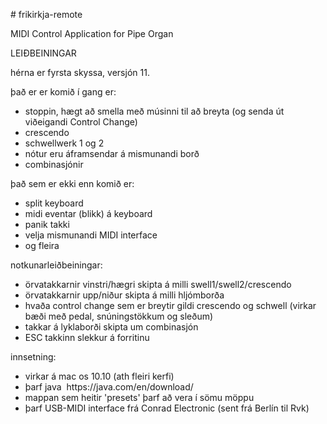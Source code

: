 <body class="c5"><p class="c2"><span class="c0"># frikirkja-remote</span></p><p class="c2"><span class="c0">MIDI Control Application for Pipe Organ</span></p><p class="c2 c4"><span class="c0"></span></p><p class="c2 c4"><span class="c0"></span></p><p class="c2"><span class="c0">LEI&ETH;BEININGAR</span></p><p class="c2 c4"><span class="c0"></span></p><p class="c2 c4"><span class="c0"></span></p><p class="c2"><span class="c0">h&eacute;rna er fyrsta skyssa, versj&oacute;n 11.</span></p><p class="c2"><span class="c0">&thorn;a&eth; er er komi&eth; &iacute; gang er:</span></p><ul class="c3 lst-kix_wa82o1g9odig-0 start"><li class="c1"><span class="c0">stoppin, h&aelig;gt a&eth; smella me&eth; m&uacute;sinni til a&eth; breyta (og senda &uacute;t vi&eth;eigandi Control Change)</span></li><li class="c1"><span class="c0">crescendo</span></li><li class="c1"><span class="c0">schwellwerk 1 og 2</span></li><li class="c1"><span class="c0">n&oacute;tur eru &aacute;framsendar &aacute; mismunandi bor&eth;</span></li><li class="c1"><span class="c0">combinasj&oacute;nir</span></li></ul><p class="c2"><span class="c0">&thorn;a&eth; sem er ekki enn komi&eth; er:</span></p><ul class="c3 lst-kix_ahh1dsfjn2ms-0 start"><li class="c1"><span class="c0">split keyboard</span></li><li class="c1"><span class="c0">midi eventar (blikk) &aacute; keyboard</span></li><li class="c1"><span class="c0">panik takki</span></li><li class="c1"><span class="c0">velja mismunandi MIDI interface</span></li><li class="c1"><span class="c0">og fleira</span></li></ul><p class="c2"><span class="c0">notkunarlei&eth;beiningar:</span></p><ul class="c3 lst-kix_ul0cj2neo1hq-0 start"><li class="c1"><span class="c0">&ouml;rvatakkarnir vinstri/h&aelig;gri skipta &aacute; milli swell1/swell2/crescendo</span></li><li class="c1"><span class="c0">&ouml;rvatakkarnir upp/ni&eth;ur skipta &aacute; milli hlj&oacute;mbor&eth;a</span></li><li class="c1"><span class="c0">hva&eth;a control change sem er breytir gildi crescendo og schwell (virkar b&aelig;&eth;i me&eth; pedal, sn&uacute;ningst&ouml;kkum og sle&eth;um)</span></li><li class="c1"><span class="c0">takkar &aacute; lyklabor&eth;i skipta um combinasj&oacute;n</span></li><li class="c1"><span class="c0">ESC takkinn slekkur &aacute; forritinu</span></li></ul><p class="c2"><span class="c0">innsetning:</span></p><ul class="c3 lst-kix_p2v1vfcxo2pw-0 start"><li class="c1"><span class="c0">virkar &aacute; mac os 10.10 (ath fleiri kerfi)</span></li><li class="c1"><span class="c0">&thorn;arf java &nbsp;https://java.com/en/download/</span></li><li class="c1"><span class="c0">mappan sem heitir &#39;presets&#39; &thorn;arf a&eth; vera &iacute; s&ouml;mu m&ouml;ppu</span></li><li class="c1"><span class="c0">&thorn;arf USB-MIDI interface fr&aacute; Conrad Electronic (sent fr&aacute; Berl&iacute;n til Rvk)</span></li></ul><p class="c2 c4"><span class="c0"></span></p><p class="c2 c4"><span class="c0"></span></p></body></html>
